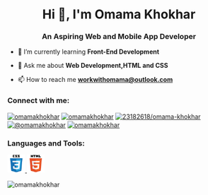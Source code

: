 <h1 align="center">Hi 👋, I'm Omama Khokhar</h1>
<h3 align="center">An Aspiring Web and Mobile App Developer</h3>

- 🎯 I’m currently learning **Front-End Development**

- 💬 Ask me about **Web Development,HTML and CSS**

- 📫 How to reach me **workwithomama@outlook.com**

<h3 align="left">Connect with me:</h3>
<p align="left">
<a href="https://dev.to/omamakhokhar" target="blank"><img align="center" src="https://raw.githubusercontent.com/rahuldkjain/github-profile-readme-generator/master/src/images/icons/Social/devto.svg" alt="omamakhokhar" height="30" width="40" /></a>
<a href="https://linkedin.com/in/omamakhokhar" target="blank"><img align="center" src="https://raw.githubusercontent.com/rahuldkjain/github-profile-readme-generator/master/src/images/icons/Social/linked-in-alt.svg" alt="omamakhokhar" height="30" width="40" /></a>
<a href="https://stackoverflow.com/users/23182618/omama-khokhar" target="blank"><img align="center" src="https://raw.githubusercontent.com/rahuldkjain/github-profile-readme-generator/master/src/images/icons/Social/stack-overflow.svg" alt="23182618/omama-khokhar" height="30" width="40" /></a>
<a href="https://medium.com/@omamakhokhar" target="blank"><img align="center" src="https://raw.githubusercontent.com/rahuldkjain/github-profile-readme-generator/master/src/images/icons/Social/medium.svg" alt="@omamakhokhar" height="30" width="40" /></a>
<a href="https://www.leetcode.com/omamakhokhar" target="blank"><img align="center" src="https://raw.githubusercontent.com/rahuldkjain/github-profile-readme-generator/master/src/images/icons/Social/leet-code.svg" alt="omamakhokhar" height="30" width="40" /></a>
</p>

<h3 align="left">Languages and Tools:</h3>
<p align="left"> <a href="https://www.w3schools.com/css/" target="_blank" rel="noreferrer"> <img src="https://raw.githubusercontent.com/devicons/devicon/master/icons/css3/css3-original-wordmark.svg" alt="css3" width="40" height="40"/> </a> <a href="https://www.w3.org/html/" target="_blank" rel="noreferrer"> <img src="https://raw.githubusercontent.com/devicons/devicon/master/icons/html5/html5-original-wordmark.svg" alt="html5" width="40" height="40"/> </a> </p>

<p><img align="center" src="https://github-readme-stats.vercel.app/api/top-langs?username=omamakhokhar&show_icons=true&locale=en&layout=compact" alt="omamakhokhar" /></p>
